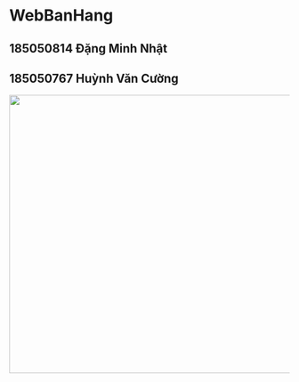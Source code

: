 # WebBanHang
<h2>185050814 Đặng Minh Nhật</h2>
<h2>185050767 Huỳnh Văn Cường</h2>
<img src="https://user-images.githubusercontent.com/108314938/176826289-071f68f4-b07d-45cb-8f1f-24301697cd00.png" width="800" height="500" />

